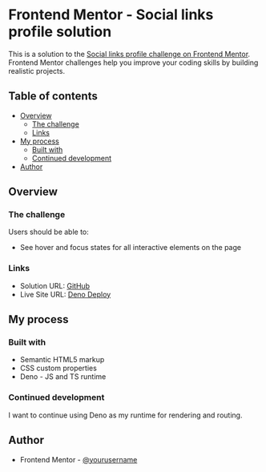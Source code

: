 # Frontend Mentor - Social links profile solution

This is a solution to the [Social links profile challenge on Frontend Mentor](https://www.frontendmentor.io/challenges/social-links-profile-UG32l9m6dQ). Frontend Mentor challenges help you improve your coding skills by building realistic projects. 

## Table of contents

- [Overview](#overview)
  - [The challenge](#the-challenge)
  - [Links](#links)
- [My process](#my-process)
  - [Built with](#built-with)
  - [Continued development](#continued-development)
- [Author](#author)

## Overview

### The challenge

Users should be able to:

- See hover and focus states for all interactive elements on the page

### Links

- Solution URL: [GitHub](https://github.com/nocturiine/frontend_mentor/edit/social_links_profile/deno-fm/routes/social-links-profile/)
- Live Site URL: [Deno Deploy](https://real-bobcat-78.deno.dev/social-links-profile/)

## My process

### Built with

- Semantic HTML5 markup
- CSS custom properties
- Deno - JS and TS runtime

### Continued development

I want to continue using Deno as my runtime for rendering and routing.

## Author

- Frontend Mentor - [@yourusername](https://www.frontendmentor.io/profile/nocturiine)
